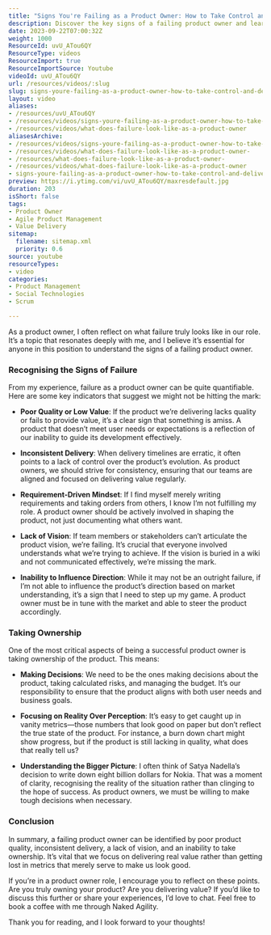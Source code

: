 ```yaml
---
title: "Signs You're Failing as a Product Owner: How to Take Control and Deliver Real Value"
description: Discover the key signs of a failing product owner and learn how to take ownership for delivering real value. Are you truly owning your product?
date: 2023-09-22T07:00:32Z
weight: 1000
ResourceId: uvU_ATou6QY
ResourceType: videos
ResourceImport: true
ResourceImportSource: Youtube
videoId: uvU_ATou6QY
url: /resources/videos/:slug
slug: signs-youre-failing-as-a-product-owner-how-to-take-control-and-deliver-real-value
layout: video
aliases:
- /resources/uvU_ATou6QY
- /resources/videos/signs-youre-failing-as-a-product-owner-how-to-take-control-and-deliver-real-value
- /resources/videos/what-does-failure-look-like-as-a-product-owner
aliasesArchive:
- /resources/videos/signs-youre-failing-as-a-product-owner-how-to-take-control-and-deliver-real-value
- /resources/videos/what-does-failure-look-like-as-a-product-owner-
- /resources/what-does-failure-look-like-as-a-product-owner-
- /resources/videos/what-does-failure-look-like-as-a-product-owner
- signs-youre-failing-as-a-product-owner-how-to-take-control-and-deliver-real-value
preview: https://i.ytimg.com/vi/uvU_ATou6QY/maxresdefault.jpg
duration: 203
isShort: false
tags:
- Product Owner
- Agile Product Management
- Value Delivery
sitemap:
  filename: sitemap.xml
  priority: 0.6
source: youtube
resourceTypes:
- video
categories:
- Product Management
- Social Technologies
- Scrum

---
```

As a product owner, I often reflect on what failure truly looks like in our role. It’s a topic that resonates deeply with me, and I believe it’s essential for anyone in this position to understand the signs of a failing product owner. 

### Recognising the Signs of Failure

From my experience, failure as a product owner can be quite quantifiable. Here are some key indicators that suggest we might not be hitting the mark:

- **Poor Quality or Low Value**: If the product we’re delivering lacks quality or fails to provide value, it’s a clear sign that something is amiss. A product that doesn’t meet user needs or expectations is a reflection of our inability to guide its development effectively.

- **Inconsistent Delivery**: When delivery timelines are erratic, it often points to a lack of control over the product’s evolution. As product owners, we should strive for consistency, ensuring that our teams are aligned and focused on delivering value regularly.

- **Requirement-Driven Mindset**: If I find myself merely writing requirements and taking orders from others, I know I’m not fulfilling my role. A product owner should be actively involved in shaping the product, not just documenting what others want.

- **Lack of Vision**: If team members or stakeholders can’t articulate the product vision, we’re failing. It’s crucial that everyone involved understands what we’re trying to achieve. If the vision is buried in a wiki and not communicated effectively, we’re missing the mark.

- **Inability to Influence Direction**: While it may not be an outright failure, if I’m not able to influence the product’s direction based on market understanding, it’s a sign that I need to step up my game. A product owner must be in tune with the market and able to steer the product accordingly.

### Taking Ownership

One of the most critical aspects of being a successful product owner is taking ownership of the product. This means:

- **Making Decisions**: We need to be the ones making decisions about the product, taking calculated risks, and managing the budget. It’s our responsibility to ensure that the product aligns with both user needs and business goals.

- **Focusing on Reality Over Perception**: It’s easy to get caught up in vanity metrics—those numbers that look good on paper but don’t reflect the true state of the product. For instance, a burn down chart might show progress, but if the product is still lacking in quality, what does that really tell us? 

- **Understanding the Bigger Picture**: I often think of Satya Nadella’s decision to write down eight billion dollars for Nokia. That was a moment of clarity, recognising the reality of the situation rather than clinging to the hope of success. As product owners, we must be willing to make tough decisions when necessary.

### Conclusion

In summary, a failing product owner can be identified by poor product quality, inconsistent delivery, a lack of vision, and an inability to take ownership. It’s vital that we focus on delivering real value rather than getting lost in metrics that merely serve to make us look good. 

If you’re in a product owner role, I encourage you to reflect on these points. Are you truly owning your product? Are you delivering value? If you’d like to discuss this further or share your experiences, I’d love to chat. Feel free to book a coffee with me through Naked Agility. 

Thank you for reading, and I look forward to your thoughts!
